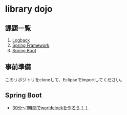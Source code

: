 # library dojo

## 課題一覧
1. [Logback](src/main/java/logback/README.md)
2. [Spring Framework](src/main/java/spring/README.md)
3. [Spring Boot](https://github.com/ikarashi-r/library-dojo#spring-boot)

## 事前準備
このリポジトリをcloneして、EclipseでImportしてください。


## Spring Boot
- [30分～1時間でworldclockを作ろう！！](https://github.com/kobain-jp/world-clock)
